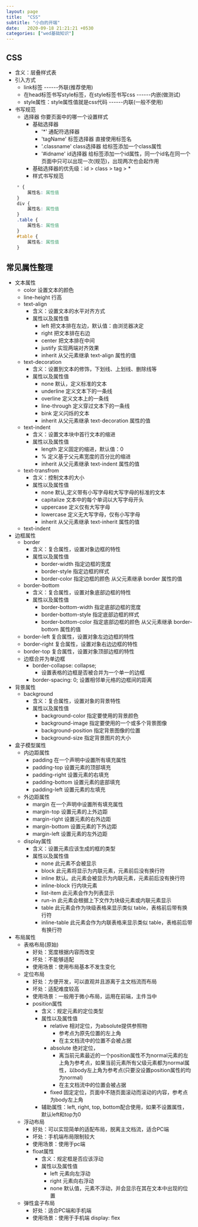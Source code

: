 ```yaml
---
layout: page
title:  "CSS"
subtitle: "小白的开端"
date:   2020-09-18 21:21:21 +0530
categories: ["wed基础知识"]
---
```


## CSS

- 含义：层叠样式表
- 引入方式
    - link标签 ------外联(推荐使用)
    - 在head标签书写style标签，在style标签书写css ------内嵌(做测试)
    - style属性：style属性值就是css代码 ------内联(一般不使用)
- 书写规范
    - 选择器 你要页面中的哪一个设置样式
        - 基础选择器
            - '*' 通配符选择器
            - 'tagName' 标签选择器 直接使用标签名
            - '.classname' class选择器 给标签添加一个class属性
            - '#idname' id选择器 给标签添加一个id属性，同一个id名在同一个页面中只可以出现一次(规范)，出现两次也会起作用
        - 基础选择器的优先级：id > class > tag > *
        - 样式书写规范

```css
    * {
        属性名: 属性值
    }
    div {
        属性名: 属性值
    }
    .table {
        属性名: 属性值
    }
    #table {
        属性名: 属性值
    }
```

## 常见属性整理

- 文本属性  
    - color 设置文本的颜色
    - line-height 行高
    - text-align 
        - 含义：设置文本的水平对齐方式
        - 属性以及属性值
            - left 把文本排在左边，默认值：由浏览器决定
            - right 把文本排在右边
            - center 把文本排在中间
            - justify 实现两端对齐效果
            - inherit 从父元素继承 text-align 属性的值
    - text-decoration 
        - 含义：设置到文本的修饰，下划线、上划线、删除线等
        - 属性以及属性值
            - none 默认，定义标准的文本
            - underline 定义文本下的一条线
            - overline 定义文本上的一条线
            - line-through 定义穿过文本下的一条线
            - bink 定义闪烁的文本
            - inherit 从父元素继承 text-decoration 属性的值
    - text-indent
        - 含义：设置文本块中首行文本的缩进
        - 属性以及属性值
            - length 定义固定的缩进，默认值：0
            - % 定义基于父元素宽度的百分比的缩进
            - inherit 从父元素继承 text-indent 属性的值
    - text-transfrom
        - 含义：控制文本的大小
        - 属性以及属性值
            - none 	默认,定义带有小写字母和大写字母的标准的文本
            - capitalize 文本中的每个单词以大写字母开头
            - uppercase 定义仅有大写字母
            - lowercase 定义无大写字母，仅有小写字母
            - inherit 从父元素继承 text-inherit 属性的值
    - text-indent
- 边框属性
    - border
        - 含义：复合属性，设置对象边框的特性
        - 属性以及属性值
            - border-width 指定边框的宽度
            - border-style 指定边框的样式
            - border-color 指定边框的颜色
            从父元素继承 border 属性的值
    - border-bottom
        - 含义：复合属性，设置对象底部边框的特性
        - 属性以及属性值
            - border-bottom-width 指定底部边框的宽度
            - border-bottom-style 指定底部边框的样式
            - border-bottom-color 指定底部边框的颜色
            从父元素继承 border-bottom 属性的值
    - border-left 复合属性，设置对象左边边框的特性
    - border-right 复合属性，设置对象右边边框的特性
    - border-top 复合属性，设置对象顶部边框的特性
    - 边框合并为单边框
        - border-collapse: collapse;
            - 设置表格的边框是否被合并为一个单一的边框
        - border-spacing: 0;
            设置相邻单元格的边框间的距离
- 背景属性
    - background
        - 含义：复合属性，设置对象的背景特性
        - 属性以及属性值
            - background-color 指定要使用的背景颜色
            - background-image 指定要使用的一个或多个背景图像
            - background-position 指定背景图像的位置
            - background-size 指定背景图片的大小
- 盒子模型属性
    - 内边距属性
        - padding 在一个声明中设置所有填充属性
        - padding-top 设置元素的顶部填充
        - padding-right 设置元素的右填充
        - padding-bottom 设置元素的底部填充
        - padding-left 设置元素的左填充
    - 外边距属性
        - margin 在一个声明中设置所有填充属性
        - margin-top 设置元素的上外边距
        - margin-right 设置元素的右外边距
        - margin-bottom 设置元素的下外边距
        - margin-left 设置元素的左外边距
    - display属性
        - 含义：设置元素应该生成的框的类型
        - 属性以及属性值
            - none 此元素不会被显示
            - block 此元素将显示为内联元素，元素前后没有换行符
            - inline 默认。此元素会被显示为内联元素，元素前后没有换行符
            - inline-block 行内块元素
            - list-item 此元素会作为列表显示
            - run-in 此元素会根据上下文作为块级元素或内联元素显示
            - table 此元素会作为块级表格来显示类似 table，表格前后带有换行符
            - inline-table 此元素会作为内联表格来显示类似 table，表格前后带有换行符
- 布局属性
    - 表格布局(原始)
        - 好处：宽度根据内容而改变
        - 坏处：不能够适配
        - 使用场景：使用布局基本不发生变化
    - 定位布局
        - 好处：方便开发，可以直观并且游离于主文档流而布局
        - 坏处：适配难度较高
        - 使用场景：一般用于微小布局，运用在前端，主件当中
        - position属性
            - 含义：规定元素的定位类型
            - 属性以及属性值
                - relative 相对定位，为absolute提供参照物
                    - 参考点为原先位置的左上角
                    - 在主文档流中的位置不会被占据
                - absolute 绝对定位，
                    - 离当前元素最近的一个position属性不为normal元素的左上角为参考点，如果当前元素所有父级元素都为normal属性，以body左上角为参考点(只要没设置position属性的均为normal)
                    - 在主文档流中的位置会被占据
                - fixed 固定定位，页面中不随页面滚动而滚动的内容，参考点为body左上角
            - 辅助属性：left, right, top, bottom配合使用，如果不设置属性，默认left和top为0
    - 浮动布局
        - 好处：可以实现简单的适配布局，脱离主文档流，适合PC端
        - 坏处：手机端布局限制较大
        - 使用场景：使用于pc端
        - float属性
            - 含义：规定框是否应该浮动
            - 属性以及属性值
                - left 元素向左浮动
                - right 元素向右浮动
                - none 默认值，元素不浮动，并会显示在其在文本中出现的位置
    - 弹性盒子布局
        - 好处：适合PC端和手机端
        - 使用场景：使用于手机端
        display: flex